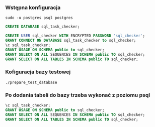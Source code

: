 ### Wstępna konfiguracja
```
sudo -u postgres psql postgres
```
```sql
CREATE DATABASE sql_task_checker;

CREATE USER sql_checker WITH ENCRYPTED PASSWORD 'sql_checker';
GRANT CONNECT ON DATABASE sql_task_checker to sql_checker;
\c sql_task_checker;
GRANT USAGE ON SCHEMA public to sql_checker;
GRANT SELECT ON ALL SEQUENCES IN SCHEMA public TO sql_checker;
GRANT SELECT ON ALL TABLES IN SCHEMA public TO sql_checker;
```

### Kofiguracja bazy testowej
```
./prepare_test_database
```


### Po dodania tabeli do bazy trzeba wykonać z poziomu psql

```sql
\c sql_task_checker;
GRANT USAGE ON SCHEMA public to sql_checker;
GRANT SELECT ON ALL SEQUENCES IN SCHEMA public TO sql_checker;
GRANT SELECT ON ALL TABLES IN SCHEMA public TO sql_checker;
```
